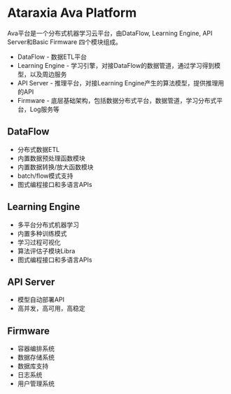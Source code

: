 # Ataraxia Ava Platform
Ava平台是一个分布式机器学习云平台，由DataFlow, Learning Engine, API Server和Basic Firmware 四个模块组成。
* DataFlow - 数据ETL平台
* Learning Engine - 学习引擎，对接DataFlow的数据管道，通过学习得到模型，以及周边服务
* API Server - 推理平台，对接Learning Engine产生的算法模型，提供推理用的API
* Firmware - 底层基础架构，包括数据分布式平台，数据管道，学习分布式平台，Log服务等


## DataFlow
* 分布式数据ETL
* 内置数据预处理函数模块
* 内置数据转换/放大函数模块
* batch/flow模式支持
* 图式编程接口和多语言APIs

## Learning Engine
* 多平台分布式机器学习
* 内置多种训练模式
* 学习过程可视化
* 算法评估子模块Libra
* 图式编程接口和多语言APIs

## API Server
* 模型自动部署API
* 高并发，高可用，高稳定

## Firmware
* 容器编排系统
* 数据存储系统
* 数据库支持
* 日志系统
* 用户管理系统
